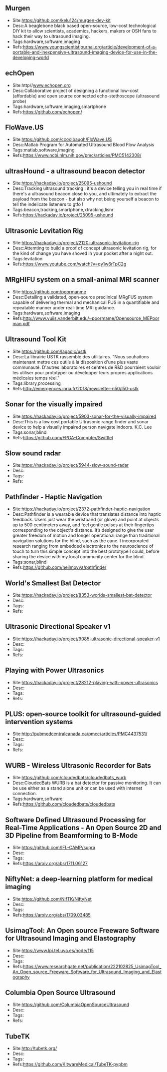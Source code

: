 

## Murgen

* Site:https://github.com/kelu124/murgen-dev-kit
* Desc:A beaglebone black based open-source, low-cost technological DIY kit to allow scientists, academics, hackers, makers or OSH fans to hack their way to ultrasound imaging. 
* Tags:hardware,software,imaging
* Refs:https://www.youngscientistjournal.org/article/development-of-a-portable-and-inexpensive-ultrasound-imaging-device-for-use-in-the-developing-world

## echOpen

* Site:http//www.echopen.org
* Desc:Collaborative project of designing a functional low-cost (affordable) and open source connected echo-stethoscope (ultrasound probe)
* Tags:hardware,software,imaging,smartphone
* Refs:https://github.com/echopen/

## FloWave.US

* Site:https://github.com/ccoolbaugh/FloWave.US
* Desc:Matlab Program for Automated Ultrasound Blood Flow Analysis 
* Tags:matlab,software,imaging
* Refs:https://www.ncbi.nlm.nih.gov/pmc/articles/PMC5142308/


## ultrasHound - a ultrasound beacon detector

* Site:https://hackaday.io/project/25095-ushound
* Desc:Tracking ultrasound tracking : it's a device telling you in real time if there's a ultrasound beacon close to you, and ultimately to extract the payload from the beacon - but also why not being yourself a beacon to tell the indelicate listeners to gtfo ! 
* Tags:beacon,tracking,smartphone,xtracking,lisnr
* Refs:https://hackaday.io/project/25095-ushound

## Ultrasonic Levitation Rig

* Site:https://hackaday.io/project/2120-ultrasonic-levitation-rig
* Desc:Attemting to build a proof of concept ultrasonic levitation rig, for the kind of change you have shoved in your pocket after a night out.
* Tags:levitation
* Refs:https://www.youtube.com/watch?v=qy1w6rTpC2g

## MRgHIFU system on a small-animal MRI scanner 

* Site:https://github.com/poormanme
* Desc:Detailing a validated, open-source preclinical MRgFUS system capable of delivering thermal and mechanical FUS in a quantifiable and repeatable manner under real-time MRI guidance.
* Tags:hardware,software,imaging
* Refs:http://www.vuiis.vanderbilt.edu/~poormame/Opensource_MEPoorman.pdf

## Ultrasound Tool Kit 

* Site:https://github.com/lagadic/ustk
* Desc:La librairie USTK rassemble des utilitaires. "Nous souhaitons maintenant mettre ces outils à la disposition d'une plus vaste communauté. D'autres laboratoires et centres de R&D pourraient vouloir les utiliser pour prototyper ou développer leurs propres applications médicales temps réel."
* Tags:library,processing
* Refs:http://emergences.inria.fr/2018/newsletter-n50/l50-ustk

## Sonar for the visually impaired

* Site:https://hackaday.io/project/5903-sonar-for-the-visually-impaired
* Desc:This is a low cost portable Ultrasonic range finder and sonar device to help a visually impaired person navigate indoors.
K.C. Lee
* Tags:sonar,blind
* Refs:https://github.com/FPGA-Computer/Swiftlet

## Slow sound radar

* Site:https://hackaday.io/project/5944-slow-sound-radar
* Desc:
* Tags:
* Refs:

## Pathfinder - Haptic Navigation

* Site:https://hackaday.io/project/2372-pathfinder-haptic-navigation
* Desc:Pathfinder is a wearable device that translates distance into haptic feedback. Users just wear the wristband (or glove) and point at objects up to 500 centimeters away, and feel gentle pulses at their fingertips corresponding to the object's distance. It’s designed to give the user greater freedom of motion and longer operational range than traditional navigation solutions for the blind, such as the cane. I incorporated research ranging from embedded electronics to the neuroscience of touch to turn this simple concept into the best prototype I could, before sharing the device with my local community center for the blind. 
* Tags:sonar,blind
* Refs:https://github.com/neilmovva/pathfinder

## World's Smallest Bat Detector

* Site:https://hackaday.io/project/8353-worlds-smallest-bat-detector
* Desc:
* Tags:
* Refs:

## Ultrasonic Directional Speaker v1

* Site:https://hackaday.io/project/9085-ultrasonic-directional-speaker-v1
* Desc:
* Tags:
* Refs:

## Playing with Power Ultrasonics

* Site:https://hackaday.io/project/28212-playing-with-power-ultrasonics
* Desc:
* Tags:
* Refs:

## PLUS: open-source toolkit for ultrasound-guided intervention systems

* Site:http://pubmedcentralcanada.ca/pmcc/articles/PMC4437531/
* Desc:
* Tags:
* Refs:

## WURB - Wireless Ultrasonic Recorder for Bats

* Site:https://github.com/cloudedbats/cloudedbats_wurb
* Desc:CloudedBats WURB is a bat detector for passive monitoring. It can be use either as a stand alone unit or can be used with internet connection.
* Tags:hardware,software
* Refs:https://github.com/cloudedbats/cloudedbats

## Software Defined Ultrasound Processing for Real-Time Applications - An Open Source 2D and 3D Pipeline from Beamforming to B-Mode 

* Site:https://github.com/IFL-CAMP/supra
* Desc:
* Tags:
* Refs:https://arxiv.org/abs/1711.06127

## NiftyNet: a deep-learning platform for medical imaging

* Site:https://github.com/NifTK/NiftyNet
* Desc:
* Tags:
* Refs:https://arxiv.org/abs/1709.03485


## UsimagTool: An Open source Freeware Software for Ultrasound Imaging and Elastography

* Site:https://www.lpi.tel.uva.es/node/115
* Desc:
* Tags:
* Refs:https://www.researchgate.net/publication/222102825_UsimagTool_An_Open_source_Freeware_Software_for_Ultrasound_Imaging_and_Elastography

## Columbia Open Source Ultrasound

* Site:https://github.com/ColumbiaOpenSourceUltrasound
* Desc:
* Tags:
* Refs: 



## TubeTK

* Site:http://tubetk.org/
* Desc:
* Tags:
* Refs:https://github.com/KitwareMedical/TubeTK-pypbm

